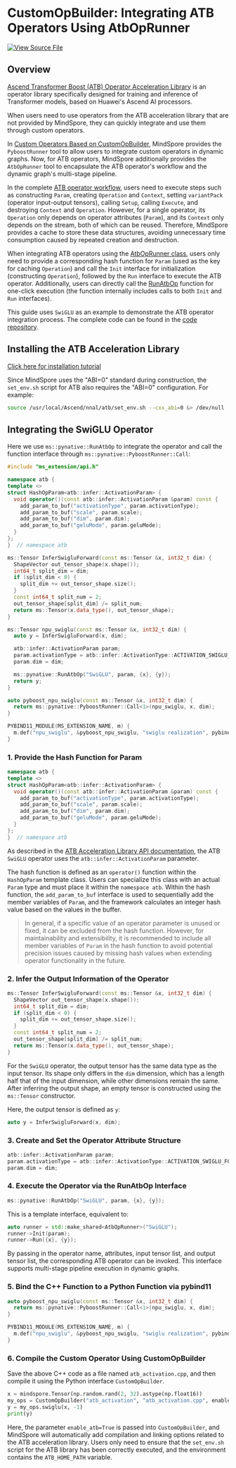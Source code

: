 # CustomOpBuilder: Integrating ATB Operators Using AtbOpRunner

[![View Source File](https://mindspore-website.obs.cn-north-4.myhuaweicloud.com/website-images/master/resource/_static/logo_source_en.svg)](https://gitee.com/mindspore/docs/blob/master/tutorials/source_en/custom_program/operation/op_customopbuilder_atb.md)

## Overview

[Ascend Transformer Boost (ATB) Operator Acceleration Library](https://www.hiascend.com/document/detail/zh/canncommercial/81RC1/developmentguide/acce/ascendtb/ascendtb_0001.html) is an operator library specifically designed for training and inference of Transformer models, based on Huawei's Ascend AI processors.

When users need to use operators from the ATB acceleration library that are not provided by MindSpore, they can quickly integrate and use them through custom operators.

In [Custom Operators Based on CustomOpBuilder](https://www.mindspore.cn/tutorials/en/master/custom_program/operation/op_customopbuilder.html), MindSpore provides the `PyboostRunner` tool to allow users to integrate custom operators in dynamic graphs. Now, for ATB operators, MindSpore additionally provides the `AtbOpRunner` tool to encapsulate the ATB operator's workflow and the dynamic graph's multi-stage pipeline.

In the complete [ATB operator workflow](https://www.hiascend.com/document/detail/zh/canncommercial/81RC1/developmentguide/acce/ascendtb/ascendtb_0037.html), users need to execute steps such as constructing `Param`, creating `Operation` and `Context`, setting `variantPack` (operator input-output tensors), calling `Setup`, calling `Execute`, and destroying `Context` and `Operation`. However, for a single operator, its `Operation` only depends on operator attributes (`Param`), and its `Context` only depends on the stream, both of which can be reused. Therefore, MindSpore provides a cache to store these data structures, avoiding unnecessary time consumption caused by repeated creation and destruction.

When integrating ATB operators using the [AtbOpRunner class](https://www.mindspore.cn/tutorials/en/master/custom_program/operation/cpp_api_for_custom_ops.html#class-atboprunner), users only need to provide a corresponding hash function for `Param` (used as the key for caching `Operation`) and call the `Init` interface for initialization (constructing `Operation`), followed by the `Run` interface to execute the ATB operator. Additionally, users can directly call the [RunAtbOp](https://www.mindspore.cn/tutorials/en/master/custom_program/operation/cpp_api_for_custom_ops.html#function-runatbop) function for one-click execution (the function internally includes calls to both `Init` and `Run` interfaces).

This guide uses `SwiGLU` as an example to demonstrate the ATB operator integration process. The complete code can be found in the [code repository](https://gitee.com/mindspore/mindspore/blob/master/tests/st/graph_kernel/custom/jit_test_files/atb_swiglu.cpp).

## Installing the ATB Acceleration Library

[Click here for installation tutorial](https://www.hiascend.com/document/detail/zh/canncommercial/81RC1/developmentguide/acce/ascendtb/ascendtb_0034.html)

Since MindSpore uses the "ABI=0" standard during construction, the `set_env.sh` script for ATB also requires the "ABI=0" configuration. For example:

```sh
source /usr/local/Ascend/nnal/atb/set_env.sh --cxx_abi=0 &> /dev/null
```

## Integrating the SwiGLU Operator

Here we use `ms::pynative::RunAtbOp` to integrate the operator and call the function interface through `ms::pynative::PyboostRunner::Call`:

```cpp
#include "ms_extension/api.h"

namespace atb {
template <>
struct HashOpParam<atb::infer::ActivationParam> {
  void operator()(const atb::infer::ActivationParam &param) const {
    add_param_to_buf("activationType", param.activationType);
    add_param_to_buf("scale", param.scale);
    add_param_to_buf("dim", param.dim);
    add_param_to_buf("geluMode", param.geluMode);
  }
};
}  // namespace atb

ms::Tensor InferSwigluForward(const ms::Tensor &x, int32_t dim) {
  ShapeVector out_tensor_shape(x.shape());
  int64_t split_dim = dim;
  if (split_dim < 0) {
    split_dim += out_tensor_shape.size();
  }
  const int64_t split_num = 2;
  out_tensor_shape[split_dim] /= split_num;
  return ms::Tensor(x.data_type(), out_tensor_shape);
}

ms::Tensor npu_swiglu(const ms::Tensor &x, int32_t dim) {
  auto y = InferSwigluForward(x, dim);

  atb::infer::ActivationParam param;
  param.activationType = atb::infer::ActivationType::ACTIVATION_SWIGLU_FORWARD;
  param.dim = dim;

  ms::pynative::RunAtbOp("SwiGLU", param, {x}, {y});
  return y;
}

auto pyboost_npu_swiglu(const ms::Tensor &x, int32_t dim) {
  return ms::pynative::PyboostRunner::Call<1>(npu_swiglu, x, dim);
}

PYBIND11_MODULE(MS_EXTENSION_NAME, m) {
  m.def("npu_swiglu", &pyboost_npu_swiglu, "swiglu realization", pybind11::arg("x"), pybind11::arg("dim") = -1);
}
```

### 1. Provide the Hash Function for Param

```cpp
namespace atb {
template <>
struct HashOpParam<atb::infer::ActivationParam> {
  void operator()(const atb::infer::ActivationParam &param) const {
    add_param_to_buf("activationType", param.activationType);
    add_param_to_buf("scale", param.scale);
    add_param_to_buf("dim", param.dim);
    add_param_to_buf("geluMode", param.geluMode);
  }
};
}  // namespace atb
```

As described in the [ATB Acceleration Library API documentation](https://www.hiascend.com/document/detail/zh/canncommercial/81RC1/apiref/ascendtbapi/ascendtb_01_0005.html), the ATB `SwiGLU` operator uses the `atb::infer::ActivationParam` parameter.

The hash function is defined as an `operator()` function within the `HashOpParam` template class. Users can specialize this class with an actual `Param` type and must place it within the `namespace atb`. Within the hash function, the `add_param_to_buf` interface is used to sequentially add the member variables of `Param`, and the framework calculates an integer hash value based on the values in the buffer.

> In general, if a specific value of an operator parameter is unused or fixed, it can be excluded from the hash function. However, for maintainability and extensibility, it is recommended to include all member variables of `Param` in the hash function to avoid potential precision issues caused by missing hash values when extending operator functionality in the future.

### 2. Infer the Output Information of the Operator

```cpp
ms::Tensor InferSwigluForward(const ms::Tensor &x, int32_t dim) {
  ShapeVector out_tensor_shape(x.shape());
  int64_t split_dim = dim;
  if (split_dim < 0) {
    split_dim += out_tensor_shape.size();
  }
  const int64_t split_num = 2;
  out_tensor_shape[split_dim] /= split_num;
  return ms::Tensor(x.data_type(), out_tensor_shape);
}
```

For the `SwiGLU` operator, the output tensor has the same data type as the input tensor. Its shape only differs in the `dim` dimension, which has a length half that of the input dimension, while other dimensions remain the same. After inferring the output shape, an empty tensor is constructed using the `ms::Tensor` constructor.

Here, the output tensor is defined as `y`:

```cpp
auto y = InferSwigluForward(x, dim);
```

### 3. Create and Set the Operator Attribute Structure

```cpp
atb::infer::ActivationParam param;
param.activationType = atb::infer::ActivationType::ACTIVATION_SWIGLU_FORWARD;
param.dim = dim;
```

### 4. Execute the Operator via the RunAtbOp Interface

```cpp
ms::pynative::RunAtbOp("SwiGLU", param, {x}, {y});
```

This is a template interface, equivalent to:

```cpp
auto runner = std::make_shared<AtbOpRunner>("SwiGLU");
runner->Init(param);
runner->Run({x}, {y});
```

By passing in the operator name, attributes, input tensor list, and output tensor list, the corresponding ATB operator can be invoked. This interface supports multi-stage pipeline execution in dynamic graphs.

### 5. Bind the C++ Function to a Python Function via pybind11

```cpp
auto pyboost_npu_swiglu(const ms::Tensor &x, int32_t dim) {
  return ms::pynative::PyboostRunner::Call<1>(npu_swiglu, x, dim);
}

PYBIND11_MODULE(MS_EXTENSION_NAME, m) {
  m.def("npu_swiglu", &pyboost_npu_swiglu, "swiglu realization", pybind11::arg("x"), pybind11::arg("dim") = -1);
}
```

### 6. Compile the Custom Operator Using CustomOpBuilder

Save the above C++ code as a file named `atb_activation.cpp`, and then compile it using the Python interface `CustomOpBuilder`.

```python
x = mindspore.Tensor(np.random.rand(2, 32).astype(np.float16))
my_ops = CustomOpBuilder("atb_activation", "atb_activation.cpp", enable_atb=True).load()
y = my_ops.swiglu(x, -1)
print(y)
```

Here, the parameter `enable_atb=True` is passed into `CustomOpBuilder`, and MindSpore will automatically add compilation and linking options related to the ATB acceleration library. Users only need to ensure that the `set_env.sh` script for the ATB library has been correctly executed, and the environment contains the `ATB_HOME_PATH` variable.
